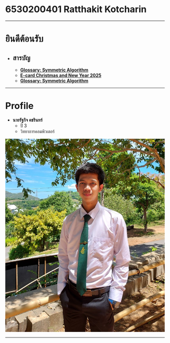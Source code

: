# 6530200401 Ratthakit Kotcharin

---
# ยินดีต้อนรับ
- ## สารบัญ
  - **[Glossary: Symmetric Algorithm](symmetric-algorithm.md)**
  - **[E-card Christmas and New Year 2025](e-card.md)**
  - **[Glossary: Symmetric Algorithm](symmetric-algorithm.md)**
---

# Profile
- **นายรัฐกิจ คชรินทร์**
  - ปี 3
  - วิทยาการคอมพิวเตอร์
  
![Chill guy](/img/Chillpic.jpg)

---

